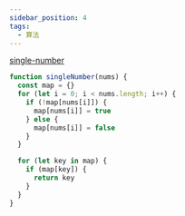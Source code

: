 ```yaml
---
sidebar_position: 4
tags:
  - 算法
---
```


[single-number](https://leetcode.com/problems/single-number/)

```js
function singleNumber(nums) {
  const map = {}
  for (let i = 0; i < nums.length; i++) {
    if (!map[nums[i]]) {
      map[nums[i]] = true
    } else {
      map[nums[i]] = false
    }
  }

  for (let key in map) {
    if (map[key]) {
      return key
    }
  }
}
```
